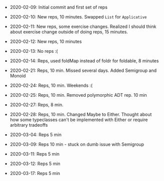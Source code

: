 - 2020-02-09: Initial commit and first set of reps
- 2020-02-10: New reps, 10 minutes. Swapped `List` for `Applicative`
- 2020-02-11: New reps, some exercise changes. Realized I should think about
              exercise change outside of doing reps, 15 minutes.
- 2020-02-12: New reps, 10 minutes
- 2020-02-13: No reps :(
- 2020-02-14: Reps, used foldMap instead of foldr for foldable, 8 minutes
- 2020-02-21: Reps, 10 min. Missed several days. Added Semigroup and Monoid
- 2020-02-24: Reps, 10 min. Weekends :(
- 2020-02-25: Reps, 10 min. Removed polymorphic ADT rep. 10 min
- 2020-02-27: Reps, 8 min.
- 2020-02-28: Reps, 10 min. Changed Maybe to Either. Thought about how some
  typeclasses can't be implemented with Either or require arbitrary tradeoffs

- 2020-03-04: Reps 5 min
- 2020-03-09: Reps 10 min - stuck on dumb issue with Semigroup
- 2020-03-11: Reps 5 min
- 2020-03-12: Reps 5 min
- 2020-03-17: Reps 5 min

